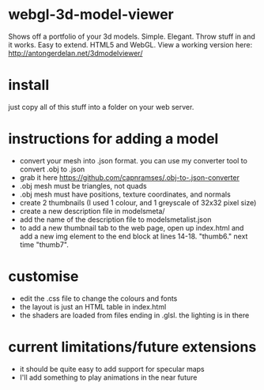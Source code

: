 webgl-3d-model-viewer
=====================

Shows off a portfolio of your 3d models. Simple. Elegant. Throw stuff in and it works. Easy to extend. HTML5 and WebGL.
View a working version here: http://antongerdelan.net/3dmodelviewer/

install
=======
just copy all of this stuff into a folder on your web server.

instructions for adding a model
===============================
* convert your mesh into .json format. you can use my converter tool to convert .obj to .json
 * grab it here https://github.com/capnramses/.obj-to-.json-converter
 * .obj mesh must be triangles, not quads
 * .obj mesh must have positions, texture coordinates, and normals
* create 2 thumbnails (I used 1 colour, and 1 greyscale of 32x32 pixel size)
* create a new description file in modelsmeta/
* add the name of the description file to modelsmetalist.json
* to add a new thumbnail tab to the web page, open up index.html and add a new img element to the end block at lines 14-18. "thumb6." next time "thumb7".

customise
=========
* edit the .css file to change the colours and fonts
* the layout is just an HTML table in index.html
* the shaders are loaded from files ending in .glsl. the lighting is in there

current limitations/future extensions
=====================================
* it should be quite easy to add support for specular maps
* I'll add something to play animations in the near future